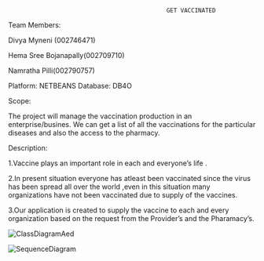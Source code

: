                                                  GET VACCINATED

Team Members:

Divya Myneni (002746471)

Hema Sree Bojanapally(002709710)

Namratha Pilli(002790757)

Platform: NETBEANS
Database: DB4O

Scope:

The project will manage the vaccination production in an enterprise/busines. We can get a list of all the vaccinations for the particular diseases and also the access to the pharmacy.
 
Description:

1.Vaccine plays an important role in each and everyone’s life .

2.In present  situation everyone has atleast been vaccinated since the virus has been spread all over the world ,even in this situation many organizations have not been vaccinated due to  supply of the vaccines. 

3.Our application is created to supply the vaccine to each and every organization based on the request from the Provider’s and the Pharamacy’s.



![ClassDiagramAed](https://user-images.githubusercontent.com/114035799/206918955-513899ec-fa23-46a9-a64e-bc299fd2db44.png)


![SequenceDiagram](https://user-images.githubusercontent.com/114035799/206961190-71c7f4ff-a087-472c-8402-30921d80d54d.png)
